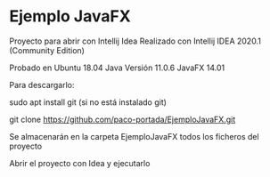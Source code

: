 # Ejemplo JavaFX

Proyecto para abrir con Intellij Idea
Realizado con Intellij IDEA 2020.1 (Community Edition)

Probado en Ubuntu 18.04
Java Versión 11.0.6
JavaFX 14.01

Para descargarlo:

sudo apt install git (si no está instalado git)

git  clone https://github.com/paco-portada/EjemploJavaFX.git

Se almacenarán en la carpeta EjemploJavaFX todos los ficheros del proyecto

Abrir el proyecto con Idea y ejecutarlo


